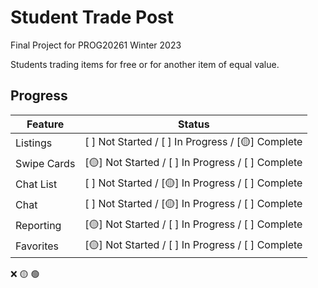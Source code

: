 # Student Trade Post

Final Project for PROG20261 Winter 2023

Students trading items for free or for another item of equal value.

## Progress

|Feature	| Status|
|---------|-------|
|Listings	| [ ] Not Started / [ ] In Progress / [🟡] Complete|
|Swipe Cards| [🟡] Not Started / [ ] In Progress / [ ] Complete|
|Chat List 	| [ ] Not Started / [🟡] In Progress / [ ] Complete|
|Chat | [ ] Not Started / [🟡] In Progress / [ ] Complete|
|Reporting| [🟡] Not Started / [ ] In Progress / [ ] Complete|
|Favorites| [🟡] Not Started / [ ] In Progress / [ ] Complete|



❌ 🟡 🟢



